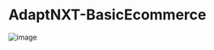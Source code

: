 ﻿# AdaptNXT-BasicEcommerce
![image](https://github.com/user-attachments/assets/fc9d9eaf-77b2-4d64-ae66-601d0a553a7b)
